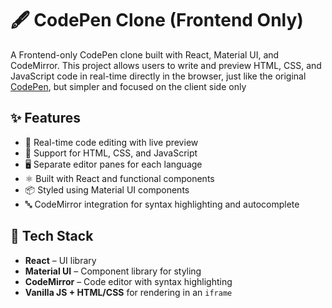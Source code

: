 # 🖋️ CodePen Clone (Frontend Only)

A Frontend-only CodePen clone built with React, Material UI, and CodeMirror. This project allows users to write and preview HTML, CSS, and JavaScript code in real-time directly in the browser, just like the original [CodePen](https://codepen.io), but simpler and focused on the client side only

## ✨ Features

- 🧠 Real-time code editing with live preview
- 🎨 Support for HTML, CSS, and JavaScript
- 🖥️ Separate editor panes for each language
- ⚛️ Built with React and functional components
- 📦 Styled using Material UI components
- 🔤 CodeMirror integration for syntax highlighting and autocomplete

## 🔧 Tech Stack

- **React** – UI library
- **Material UI** – Component library for styling
- **CodeMirror** – Code editor with syntax highlighting
- **Vanilla JS + HTML/CSS** for rendering in an `iframe`



